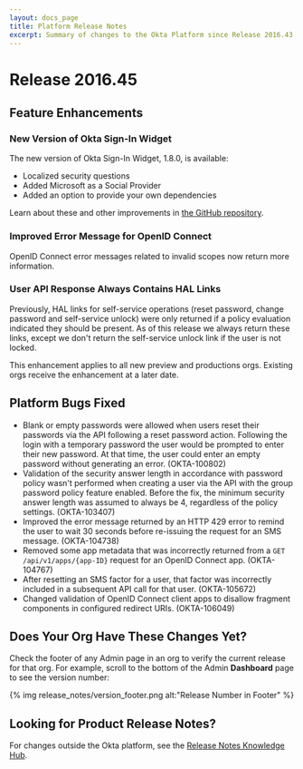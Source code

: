 ```yaml
---
layout: docs_page
title: Platform Release Notes
excerpt: Summary of changes to the Okta Platform since Release 2016.43
---
```


# Release 2016.45

## Feature Enhancements

### New Version of Okta Sign-In Widget

The new version of Okta Sign-In Widget, 1.8.0, is available:

* Localized security questions
* Added Microsoft as a Social Provider
* Added an option to provide your own dependencies

Learn about these and other improvements in [the GitHub repository](https://github.com/okta/okta-signin-widget/releases/tag/okta-signin-widget-1.8.0).

### Improved Error Message for OpenID Connect
 
OpenID Connect error messages related to invalid scopes now return more information. 
<!-- OKTA-94798 -->


### User API Response Always Contains HAL Links

Previously, HAL links for self-service operations (reset password, change password and self-service unlock) were only returned if a policy evaluation indicated they should be present. As of this release we always return these links, except we don't return the self-service unlock link if the user is not locked.

This enhancement applies to all new preview and productions orgs. Existing orgs receive the enhancement at a later date.
<!-- OKTA-104084 -->


## Platform Bugs Fixed

* Blank or empty passwords were allowed when users reset their passwords via the API following a reset password action.
Following the login with a temporary password the user would be prompted to enter their new password. 
At that time, the user could enter an empty password without generating an error. (OKTA-100802)
* Validation of the security answer length in accordance with password policy wasn't performed 
when creating a user via the API with the group password policy feature enabled.
Before the fix, the minimum security answer length was assumed to always be 4, regardless of the policy settings. (OKTA-103407)
* Improved the error message returned by an HTTP 429 error to remind the user to wait 30 seconds before re-issuing the request for an SMS message. (OKTA-104738)
* Removed some app metadata that was incorrectly returned from a `GET /api/v1/apps/{app-ID}` request for an OpenID Connect app. (OKTA-104767)
* After resetting an SMS factor for a user, that factor was incorrectly included in a subsequent API call for that user. (OKTA-105672)
* Changed validation of OpenID Connect client apps to disallow fragment components in configured redirect URIs. (OKTA-106049)


## Does Your Org Have These Changes Yet?

Check the footer of any Admin page in an org to verify the current release for that org. For example,
scroll to the bottom of the Admin <b>Dashboard</b> page to see the version number:

{% img release_notes/version_footer.png alt:"Release Number in Footer" %}

## Looking for Product Release Notes?

For changes outside the Okta platform, see the [Release Notes Knowledge Hub](http://support.okta.com/help/articles/Knowledge_Article/Release-Notes-Knowledge-Hub).
